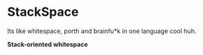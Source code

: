 # StackSpace 

Its like whitespace, porth and brainfu\*k in one language cool huh.

**Stack-oriented whitespace**
